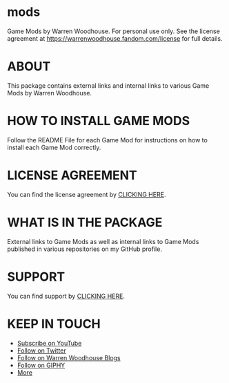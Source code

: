 # mods
Game Mods by Warren Woodhouse. For personal use only. See the license agreement at https://warrenwoodhouse.fandom.com/license for full details.

# ABOUT
This package contains external links and internal links to various Game Mods by Warren Woodhouse.

# HOW TO INSTALL GAME MODS
Follow the README File for each Game Mod for instructions on how to install each Game Mod correctly.

# LICENSE AGREEMENT
You can find the license agreement by [CLICKING HERE](https://warrenwoodhouse.fandom.com/license).

# WHAT IS IN THE PACKAGE
External links to Game Mods as well as internal links to Game Mods published in various repositories on my GitHub profile.

# SUPPORT
You can find support by [CLICKING HERE](https://warrenwoodhouse.fandom.com/wiki/Forum:Gaming_Support).

# KEEP IN TOUCH
* [Subscribe on YouTube](https://youtube.com/user/warrenwoodhouse)
* [Follow on Twitter](https://twitter.com/warrenwoodhouse)
* [Follow on Warren Woodhouse Blogs](https://warrenwoodhouse.fandom.com/blog)
* [Follow on GIPHY](https://giphy.com/channel/warrenwoodhouse)
* [More](https://warrenwoodhouse.fandom.com/wiki/Template:Header?useskin=oasis)
